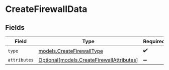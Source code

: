 # CreateFirewallData


## Fields

| Field                                                                              | Type                                                                               | Required                                                                           | Description                                                                        |
| ---------------------------------------------------------------------------------- | ---------------------------------------------------------------------------------- | ---------------------------------------------------------------------------------- | ---------------------------------------------------------------------------------- |
| `type`                                                                             | [models.CreateFirewallType](../models/createfirewalltype.md)                       | :heavy_check_mark:                                                                 | N/A                                                                                |
| `attributes`                                                                       | [Optional[models.CreateFirewallAttributes]](../models/createfirewallattributes.md) | :heavy_minus_sign:                                                                 | N/A                                                                                |